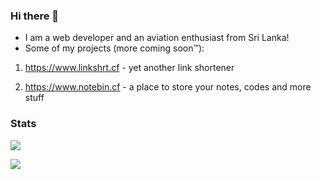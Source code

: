 ### Hi there 👋


- I am a web developer and an aviation enthusiast from Sri Lanka!
- Some of my projects (more coming soon™):

1. https://www.linkshrt.cf - yet another link shortener

2. https://www.notebin.cf - a place to store your notes, codes and more stuff

### Stats

![](https://github-readme-stats.vercel.app/api?username=spicybirsge&show_icons=true&theme=dracula&hide=[%22issues%22])

![](https://github-readme-stats.vercel.app/api/top-langs?username=spicybirsge&show_icons=true&theme=dracula&layout=compact)

